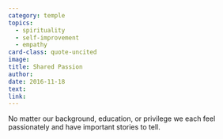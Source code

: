 ```yaml
---
category: temple
topics:
  - spirituality
  - self-improvement
  - empathy
card-class: quote-uncited
image:
title: Shared Passion
author:
date: 2016-11-18
text:  
link:
---
```

No matter our background, education, or privilege we each feel passionately and have important stories to tell.
